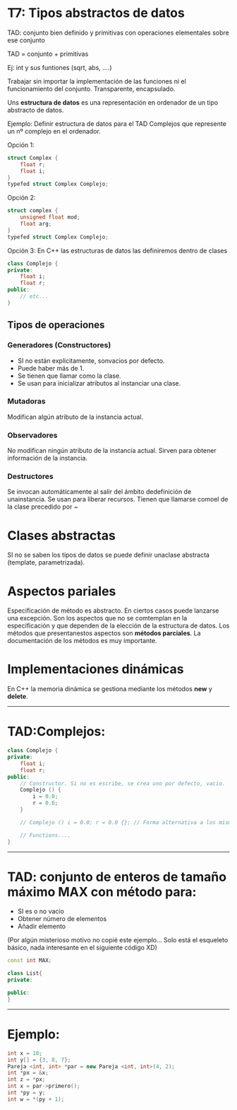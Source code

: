 # T7: Tipos abstractos de datos

TAD: conjunto bien definido y primitivas con operaciones elementales sobre ese conjunto

TAD = conjunto + primitivas

Ej: int y sus funtiones (sqrt, abs, ....)

Trabajar sin importar la implementación de las funciones ni el funcionamiento del conjunto. Transparente, encapsulado.

Uns __estructura de datos__ es una representación en ordenador de un tipo abstracto de datos.


Ejemplo:
Definir estructura de datos para el TAD Complejos que represente un nº complejo en el ordenador.

Opción 1: 

```c++
struct Complex {
	float r;
	float i;
}
typefed struct Complex Complejo;
```

Opción 2:

```c++
struct complex {
	unsigned float mod;
	float arg;
}
typefed struct Complex Complejo;
```
Opción 3: 
En C++ las estructuras de datos las definiremos dentro de clases

```c++
class Complejo {
private:
	float i;
	float r;
public:
	// etc...
}
```

## Tipos de operaciones

### Generadores (Constructores)

 * SI no están explicitamente, sonvacios por defecto.
 * Puede haber más de 1.
 * Se tienen que llamar como la clase.
 * Se usan para inicializar atributos al instanciar una clase.

### Mutadoras
Modifican algún atributo de la instancia actual.

### Observadores
No modifican ningún atributo de la instancia actual.
Sirven para obtener información de la instancia.

### Destructores
Se invocan automáticamente al salir del ámbito dedefinición de unainstancia.
Se usan para liberar recursos.
Tienen que llamarse comoel de la clase precedido por ~

# Clases abstractas

SI no se saben los tipos de datos se puede definir unaclase abstracta (template, parametrizada).

# Aspectos pariales

Especificación de método es abstracto. 
En ciertos casos puede lanzarse una excepción.
Son los aspectos que no se comtemplan en la especificación y que dependen de la elección de la estructura de datos.
Los métodos que presentanestos aspectos son __métodos parciales__.
La documentación de los métodos es muy importante.

# Implementaciones dinámicas

En C++ la memoria dinámica se gestiona mediante los métodos __new__ y __delete__.







<hr>

# TAD:Complejos:

```c++
class Complejo {
private:
	float i;
	float r;
public:
	// Constructor. Si no es escribe, se crea uno por defecto, vacio.
	Complejo () {
		i = 0.0;
		r = 0.0;
	}

	// Complejo () i = 0.0; r = 0.0 {}; // Forma alternativa a los mismo de antes.

	// Functions....
}
```

<hr>



# TAD: conjunto de enteros de tamaño máximo MAX con método para:

 * SI es o no vacio
 * Obtener número de elementos
 * Añadir elemento


(Por algún misterioso motivo no copié este ejemplo... Solo está el esqueleto básico, nada interesante en el siguiente código XD)
```C++
const int MAX;

class List{
private:

public:
}
```

<hr>

# Ejemplo:

```C++
int x = 10;
int y[] = {3, 8, 7};
Pareja <int, int> *par = new Pareja <int, int>(4, 2);
int *px = &x;
int z = *px;
int x = par->primero();
int *py = y;
int w = *(py + 1);
``` 

